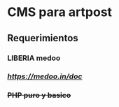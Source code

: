 # **CMS para artpost**
## Requerimientos
### LIBERIA medoo
### *https://medoo.in/doc*
### ~~PHP puro y basico~~
 